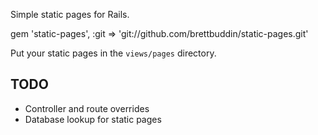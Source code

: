 Simple static pages for Rails.

  gem 'static-pages', :git => 'git://github.com/brettbuddin/static-pages.git'

Put your static pages in the `views/pages` directory.

## TODO

* Controller and route overrides
* Database lookup for static pages
